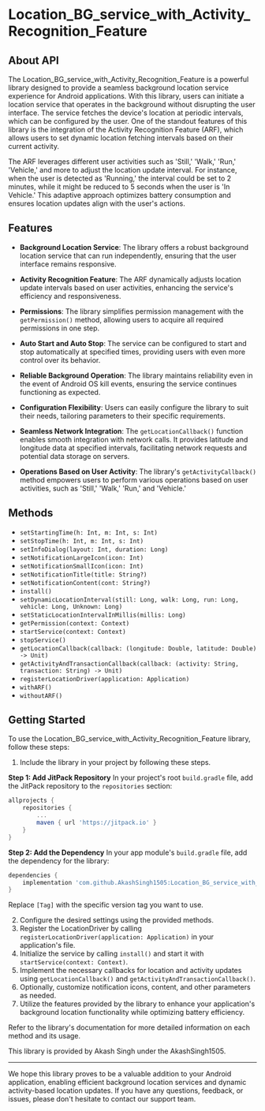 # Location_BG_service_with_Activity_Recognition_Feature

## About API

The Location_BG_service_with_Activity_Recognition_Feature is a powerful library designed to provide a seamless background location service experience for Android applications. With this library, users can initiate a location service that operates in the background without disrupting the user interface. The service fetches the device's location at periodic intervals, which can be configured by the user. One of the standout features of this library is the integration of the Activity Recognition Feature (ARF), which allows users to set dynamic location fetching intervals based on their current activity.

The ARF leverages different user activities such as 'Still,' 'Walk,' 'Run,' 'Vehicle,' and more to adjust the location update interval. For instance, when the user is detected as 'Running,' the interval could be set to 2 minutes, while it might be reduced to 5 seconds when the user is 'In Vehicle.' This adaptive approach optimizes battery consumption and ensures location updates align with the user's actions.

## Features

- **Background Location Service**: The library offers a robust background location service that can run independently, ensuring that the user interface remains responsive.

- **Activity Recognition Feature**: The ARF dynamically adjusts location update intervals based on user activities, enhancing the service's efficiency and responsiveness.

- **Permissions**: The library simplifies permission management with the `getPermission()` method, allowing users to acquire all required permissions in one step.

- **Auto Start and Auto Stop**: The service can be configured to start and stop automatically at specified times, providing users with even more control over its behavior.

- **Reliable Background Operation**: The library maintains reliability even in the event of Android OS kill events, ensuring the service continues functioning as expected.

- **Configuration Flexibility**: Users can easily configure the library to suit their needs, tailoring parameters to their specific requirements.

- **Seamless Network Integration**: The `getLocationCallback()` function enables smooth integration with network calls. It provides latitude and longitude data at specified intervals, facilitating network requests and potential data storage on servers.

- **Operations Based on User Activity**: The library's `getActivityCallback()` method empowers users to perform various operations based on user activities, such as 'Still,' 'Walk,' 'Run,' and 'Vehicle.'

## Methods

- `setStartingTime(h: Int, m: Int, s: Int)`
- `setStopTime(h: Int, m: Int, s: Int)`
- `setInfoDialog(layout: Int, duration: Long)`
- `setNotificationLargeIcon(icon: Int)`
- `setNotificationSmallIcon(icon: Int)`
- `setNotificationTitle(title: String?)`
- `setNotificationContent(cont: String?)`
- `install()`
- `setDynamicLocationInterval(still: Long, walk: Long, run: Long, vehicle: Long, Unknown: Long)`
- `setStaticLocationIntervalInMillis(millis: Long)`
- `getPermission(context: Context)`
- `startService(context: Context)`
- `stopService()`
- `getLocationCallback(callback: (longitude: Double, latitude: Double) -> Unit)`
- `getActivityAndTransactionCallback(callback: (activity: String, transaction: String) -> Unit)`
- `registerLocationDriver(application: Application)`
- `withARF()`
- `withoutARF()`

## Getting Started

To use the Location_BG_service_with_Activity_Recognition_Feature library, follow these steps:

1. Include the library in your project by following these steps.

**Step 1: Add JitPack Repository**
In your project's root `build.gradle` file, add the JitPack repository to the `repositories` section:

```gradle
allprojects {
    repositories {
        ...
        maven { url 'https://jitpack.io' }
    }
}
```

**Step 2: Add the Dependency**
In your app module's `build.gradle` file, add the dependency for the library:

```gradle
dependencies {
    implementation 'com.github.AkashSingh1505:Location_BG_service_with_ARF:Tag'
}
```

Replace `[Tag]` with the specific version tag you want to use.

2. Configure the desired settings using the provided methods.
3. Register the LocationDriver by calling `registerLocationDriver(application: Application)` in your application's file.
4. Initialize the service by calling `install()` and start it with `startService(context: Context)`.
5. Implement the necessary callbacks for location and activity updates using `getLocationCallback()` and `getActivityAndTransactionCallback()`.
6. Optionally, customize notification icons, content, and other parameters as needed.
7. Utilize the features provided by the library to enhance your application's background location functionality while optimizing battery efficiency.

Refer to the library's documentation for more detailed information on each method and its usage.


This library is provided by Akash Singh under the AkashSingh1505.

---

We hope this library proves to be a valuable addition to your Android application, enabling efficient background location services and dynamic activity-based location updates. If you have any questions, feedback, or issues, please don't hesitate to contact our support team.
